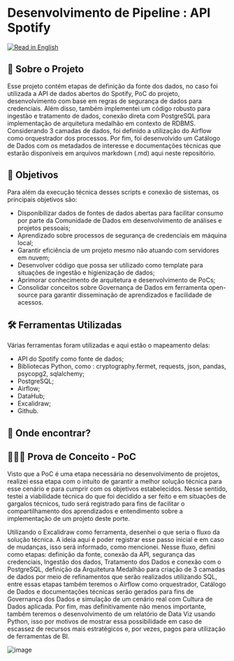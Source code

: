 # Desenvolvimento de Pipeline : API Spotify

[![Read in English](https://img.shields.io/badge/Read%20in-English-blue)](README_eng.md)

## 💼 Sobre o Projeto
Esse projeto contém etapas de definição da fonte dos dados, no caso foi utilizada a API de dados abertos do Spotify, PoC do projeto, desenvolvimento com base em regras de segurança de dados para credenciais. 
Além disso, também implementei um código robusto para ingestão e tratamento de dados, conexão direta com PostgreSQL para implementação de arquitetura medalhão em contexto de RDBMS. Considerando 3 camadas de dados,
foi definido a utilização do Airflow como orquestrador dos processos. Por fim, foi desenvolvido um Catálogo de Dados com os metadados de interesse e documentações técnicas que estarão disponíveis em arquivos markdown (.md)
aqui neste repositório. 

## 🎯 Objetivos

Para além da execução técnica desses scripts e conexão de sistemas, os principais objetivos são:

- Disponibilizar dados de fontes de dados abertas para facilitar consumo por parte da Comunidade de Dados em desenvolvimento de análises e projetos pessoais;
- Aprendizado sobre processos de segurança de credenciais em máquina local;
- Garantir eficiência de um projeto mesmo não atuando com servidores em nuvem;
- Desenvolver código que possa ser utilizado como template para situações de ingestão e higienização de dados;
- Aprimorar conhecimento de arquitetura e desenvolvimento de PoCs;
- Consolidar conceitos sobre Governança de Dados em ferramenta open-source para garantir disseminação de aprendizados e facilidade de acessos.

## 🛠️ Ferramentas Utilizadas 

Várias ferramentas foram utilizadas e aqui estão o mapeamento delas:
- API do Spotify como fonte de dados;
- Bibliotecas Python, como : cryptography.fermet, requests, json, pandas, psycopg2, sqlalchemy;
- PostgreSQL;
- Airflow;
- DataHub;
- Excalidraw;
- Github.

## 🔎 Onde encontrar?

## 👩🏻‍💻 Prova de Conceito - PoC

Visto que a PoC é uma etapa necessária no desenvolvimento de projetos, realizei essa etapa com o intuito de garantir a melhor solução técnica para esse cenário e para cumprir com os objetivos estabelecidos. 
Nesse sentido, testei a viabilidade técnica do que foi decidido a ser feito e em situações de gargalos técnicos, tudo será registrado para fins de facilitar o compartilhamento dos aprendizados e entendimento 
sobre a implementação de um projeto deste porte. 

Utilizando o Excalidraw como ferramenta, desenhei o que seria o fluxo da solução técnica. A ideia aqui é poder registrar esse passo inicial e em caso de mudanças, isso será informado, como mencionei. 
Nesse fluxo, defini como etapas: definição da fonte, conexão da API, segurança das credenciais, Ingestão dos dados, Tratamento dos Dados e conexão com o PostgreSQL, definição da Arquitetura Medalhão para 
criação de 3 camadas de dados por meio de refinamentos que serão realizados utilizando SQL, entre essas etapas também teremos o Airflow como orquestrador, Catálogo de Dados e documentações técnicas serão gerados
para fins de Governança dos Dados e simulação de um cenário real com Cultura de Dados aplicada. Por fim, mas definitivamente não menos importante, também teremos o desenvolvimento de um relatório de Data Viz usando Python,
isso por motivos de mostrar essa possibilidade em caso de escassez de recursos mais estratégicos e, por vezes, pagos para utilização de ferramentas de BI. 


![image](https://github.com/user-attachments/assets/6ae0a99c-e748-4771-9262-c6f661b276e2)

